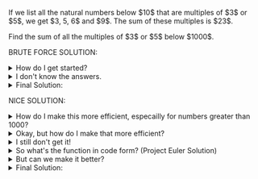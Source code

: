 <p>If we list all the natural numbers below $10$ that are multiples of $3$ or $5$, we get $3, 5, 6$ and $9$. The sum of these multiples is $23$.</p>
<p>Find the sum of all the multiples of $3$ or $5$ below $1000$.</p>

BRUTE FORCE SOLUTION:

<details>
    <summary>
        How do I get started?
    </summary>
        The problem asks you to list the natural numbers below 1000. How does one do that in Python? <br>
        Then, how do you check if something is a multiple of 3 or 5? <br>
        Finally, how do you get a total that increases for each multiple of 3 or 5?
</details>

<details>
    <summary>
        I don't know the answers.
    </summary>
        Use a for loop for i in range(0, 1000) 
        Then, use the mod operator (%). If x mod 3 (aka x % 3) == 0, then x is divisible by 3.
        Finally, use total = 0 and total += x to keep a running total.
</details>

<details>
    <summary>
        Final Solution:
    </summary>
        <code>total = 0
for x in range(0,1000):
    if x%3 == 0 or x%5 == 0:
        total += x
print(total)</code>
</details>

NICE SOLUTION:
<details>
    <summary>
        How do I make this more efficient, especailly for numbers greater than 1000?
    </summary>
        Notice that adding the multiples of 3 OR 5 is the same as adding the multiples of 3, the multiples of 5, and subtracting the multiples of 3 AND 5. <br>
        That's basically doing the same function 3 times. We need one function that adds multiples of x under 1000.
</details>

<details>
    <summary>
        Okay, but how do I make that more efficient?
    </summary>
        The equation for the sums of the multiples of 3 is 3 + 6 + 9 +...+ 999 = ??? <br>
        How do we simplify that?
</details>

<details>
    <summary>
        I still don't get it!
    </summary>
        3 + 6 + 9 +...+ 999 = 3 * (1 + 2 + 3 +...+ 333) <br>
        Sums like 1 + 2 + 3 +... are called the triangle numbers. Look them up! There's an equation for them: n * (n + 1) / 2.
        To find n, we need to divide 1000 by the factor, in this case, 3. 
</details>

<details>
    <summary>
        So what's the function in code form? (Project Euler Solution)
    </summary>
        <code>def sum_of_multiples(x, upper_limit):
    n = upper_limit // x
    print(n)
    return x * n * (n + 1) / 2
print(sum_of_multiples(3, 999) + sum_of_multiples(5, 999) + sum_of_multiples(15, 999)</code>
</details>

<details>
    <summary>
        But can we make it better?
    </summary>
        There is a bit of complexity in the final print line. I decided to add another function so that only one function is called in the print line. <br>
        I also renamed "x" to "factor" to be more descriptive
</details>

<details>
    <summary>
        Final Solution:
    </summary>
        <code>def sum_of_multiples(factor, upper_limit):
    n = upper_limit // factor
    return factor * n * (n + 1) / 2
#
def sum_of_two_multiples(factor1, factor2, upper_limit):
    return sum_of_multiples(factor1, upper_limit) + sum_of_multiples(factor2, upper_limit) - sum_of_multiples(factor1 * factor2, upper_limit)
#
print(sum_of_two_multiples(3, 5, 999))</code>
</details>

